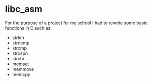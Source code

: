 # libc_asm

For the purpose of a project for my school I had to rewrite some basic functions in C such as:

  * strlen
  * strncmp
  * strcmp
  * strcspn
  * strchr
  * memset
  * memmove
  * memcpy

